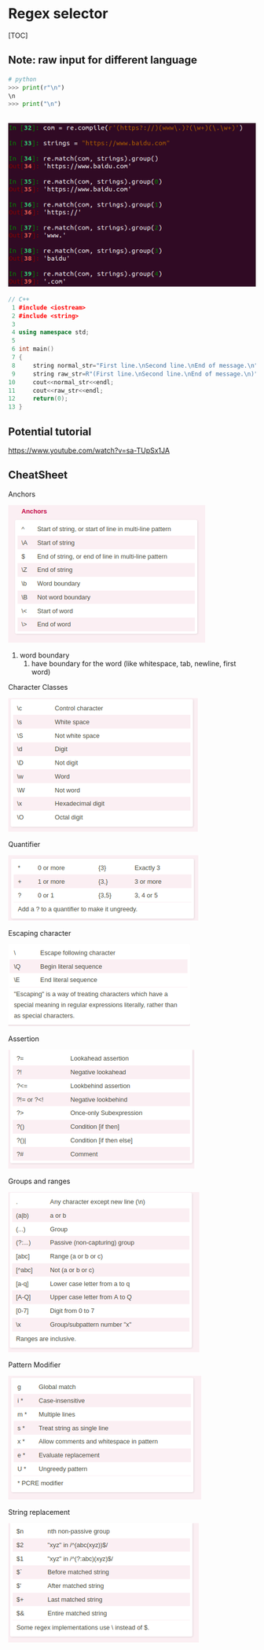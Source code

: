 # Regex selector

[TOC]

## Note: raw input for different language 

```python
# python
>>> print(r"\n")
\n
>>> print("\n")



```

![image-20210116190315341](images/image-20210116190315341.png)

```c++
// C++
 1 #include <iostream>
 2 #include <string>
 3 
 4 using namespace std;
 5 
 6 int main()
 7 {
 8     string normal_str="First line.\nSecond line.\nEnd of message.\n";
 9     string raw_str=R"(First line.\nSecond line.\nEnd of message.\n)";
10     cout<<normal_str<<endl;
11     cout<<raw_str<<endl;
12     return(0);
13 }
```

## Potential tutorial

https://www.youtube.com/watch?v=sa-TUpSx1JA



## CheatSheet

Anchors

![image-20210116170416583](images/image-20210116170416583.png)

1. word boundary 
   1. have boundary for the word (like whitespace, tab, newline, first word)

Character Classes 

![image-20210116171904490](images/image-20210116171904490.png)

Quantifier 

![image-20210116171924780](images/image-20210116171924780.png)

Escaping character 

![image-20210116171936996](images/image-20210116171936996.png)

Assertion

![image-20210116171957831](images/image-20210116171957831.png)

Groups and ranges

![image-20210116172009638](images/image-20210116172009638.png)



Pattern Modifier 

![image-20210116172026280](images/image-20210116172026280.png)



String replacement 

![image-20210116172035153](images/image-20210116172035153.png)

